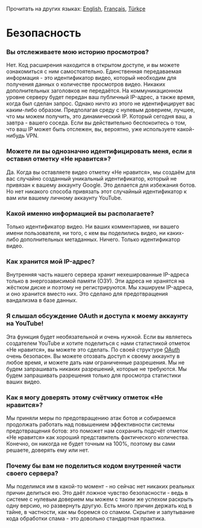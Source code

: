 Прочитать на других языках: [English](SECURITY-FAQ.md), [Français](SECURITY-FAQfr.md), [Türkçe](SECURITY-FAQtr.md)

# Безопасность

### Вы отслеживаете мою историю просмотров?

Нет. Код расширения находится в открытом доступе, и вы можете ознакомиться с ним самостоятельно. Единственная передаваемая информация - это идентификатор видео, который необходим для получения данных о количестве просмотров видео. Никаких дополнительных заголовков не передаётся. На коммуникационном уровне серверу будет передан ваш публичный IP-адрес, а также время, когда был сделан запрос. Однако ничто из этого не идентифицирует вас каким-либо образом. Предполагая среду с нулевым доверием, лучшее, что мы можем получить, это динамический IP. Который сегодня ваш, а завтра - вашего соседа. Если вы действительно беспокоитесь о том, что ваш IP может быть отслежен, вы, вероятно, уже используете какой-нибудь VPN.

### Можете ли вы однозначно идентифицировать меня, если я оставил отметку «Не нравится»?

Да. Когда вы оставляете видео отметку «Не нравится», мы создаём для вас случайно созданный уникальный идентификатор, который не привязан к вашему аккаунту Google. Это делается для избежания ботов. Но нет никакого способа привязать этот случайный идентификатор к вам или вашему личному аккаунту YouTube.

### Какой именно информацией вы располагаете?

Только идентификатор видео. Ни ваших комментариев, ни вашего имени пользователя, ни того, с кем вы поделились видео, ни каких-либо дополнительных метаданных. Ничего. Только идентификатор видео.

### Как хранится мой IP-адрес?

Внутренняя часть нашего сервера хранит нехешированные IP-адреса только в энергозависимой памяти (ОЗУ). Эти адреса не хранятся на жёстком диске и поэтому не регистрируются. Мы хэшируем IP-адреса, и оно хранится вместо них. Это сделано для предотвращения вандализма в базе данных.

### Я слышал обсуждение OAuth и доступа к моему аккаунту на YouTube!

Эта функция будет необязательной и очень нужной. Если вы являетесь создателем YouTube и хотите поделиться с нами статистикой отметок «Не нравится», вы можете это сделать. По своей структуре [OAuth](<https://ru.wikipedia.org/wiki/OAuth#:~:text=%D0%B1%D0%B5%D0%B7%20%D0%BF%D0%B5%D1%80%D0%B5%D0%B4%D0%B0%D1%87%D0%B8%20%D0%B5%D0%B9%20(%D1%82%D1%80%D0%B5%D1%82%D1%8C%D0%B5%D0%B9%20%D1%81%D1%82%D0%BE%D1%80%D0%BE%D0%BD%D0%B5)%20%D0%BB%D0%BE%D0%B3%D0%B8%D0%BD%D0%B0%20%D0%B8%20%D0%BF%D0%B0%D1%80%D0%BE%D0%BB%D1%8F>) очень безопасен. Вы можете отозвать доступ к своему аккаунту в любое время, и можете дать нам ограниченные разрешения. Мы не будем запрашивать никаких разрешений, которые не требуются. Мы будем запрашивать разрешения только для просмотра статистики ваших видео.

### Как я могу доверять этому счётчику отметок «Не нравится»?

Мы приняли меры по предотвращению атак ботов и собираемся продолжать работать над повышением эффективности системы предотвращения ботов: это поможет нам сохранить подсчёт отметок «Не нравится» как хороший представитель фактического количества. Конечно, он никогда не будет точным на 100%, поэтому вы сами решаете, доверять ему или нет.

### Почему бы вам не поделиться кодом внутренней части своего сервера?

Мы поделимся им в какой-то момент - но сейчас нет никаких реальных причин делиться ею. Это даёт ложное чувство безопасности - ведь в системе с нулевым доверием мы можем с таким же успехом раскрыть одну версию, но развернуть другую. Есть много причин держать код в тайне, в частности, как мы боремся со спамом. Скрытие и запутывание кода обработки спама - это довольно стандартная практика.
